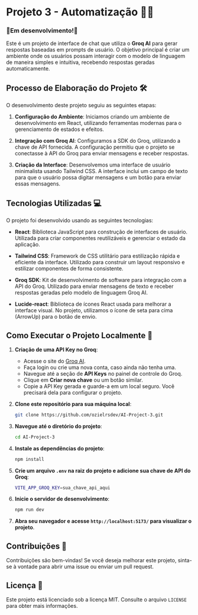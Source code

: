 # Projeto 3 - Automatização 💬🤖

### 🚧Em desenvolvimento!🚧

Este é um projeto de interface de chat que utiliza o **Groq AI** para gerar respostas baseadas em prompts de usuário. O objetivo principal é criar um ambiente onde os usuários possam interagir com o modelo de linguagem de maneira simples e intuitiva, recebendo respostas geradas automaticamente.

## Processo de Elaboração do Projeto 🛠️

O desenvolvimento deste projeto seguiu as seguintes etapas:

1. **Configuração do Ambiente**: Iniciamos criando um ambiente de desenvolvimento em React, utilizando ferramentas modernas para o gerenciamento de estados e efeitos.

2. **Integração com Groq AI**: Configuramos a SDK do Groq, utilizando a chave de API fornecida. A configuração permitiu que o projeto se conectasse à API do Groq para enviar mensagens e receber respostas.

3. **Criação da Interface**: Desenvolvemos uma interface de usuário minimalista usando Tailwind CSS. A interface inclui um campo de texto para que o usuário possa digitar mensagens e um botão para enviar essas mensagens.

## Tecnologias Utilizadas 💻

O projeto foi desenvolvido usando as seguintes tecnologias:

- **React**: Biblioteca JavaScript para construção de interfaces de usuário. Utilizada para criar componentes reutilizáveis e gerenciar o estado da aplicação.
  
- **Tailwind CSS**: Framework de CSS utilitário para estilização rápida e eficiente da interface. Utilizado para construir um layout responsivo e estilizar componentes de forma consistente.
  
- **Groq SDK**: Kit de desenvolvimento de software para integração com a API do Groq. Utilizado para enviar mensagens de texto e receber respostas geradas pelo modelo de linguagem Groq AI.
  
- **Lucide-react**: Biblioteca de ícones React usada para melhorar a interface visual. No projeto, utilizamos o ícone de seta para cima (ArrowUp) para o botão de envio.

## Como Executar o Projeto Localmente 🚀

1. **Criação de uma API Key no Groq**:
   - Acesse o site do [Groq AI](https://www.groq.com/).
   - Faça login ou crie uma nova conta, caso ainda não tenha uma.
   - Navegue até a seção de **API Keys** no painel de controle do Groq.
   - Clique em **Criar nova chave** ou um botão similar.
   - Copie a API Key gerada e guarde-a em um local seguro. Você precisará dela para configurar o projeto.

2. **Clone este repositório para sua máquina local**:
    ```bash
    git clone https://github.com/ozielrsdev/AI-Project-3.git
    ```
3. **Navegue até o diretório do projeto**:
    ```bash
    cd AI-Project-3
    ```
4. **Instale as dependências do projeto**:
    ```bash
    npm install
    ```
5. **Crie um arquivo `.env` na raiz do projeto e adicione sua chave de API do Groq**:
    ```bash
    VITE_APP_GROQ_KEY=sua_chave_api_aqui
    ```
6. **Inicie o servidor de desenvolvimento**:
    ```bash
    npm run dev
    ```
7. **Abra seu navegador e acesse `http://localhost:5173/` para visualizar o projeto**.

## Contribuições 🤝

Contribuições são bem-vindas! Se você deseja melhorar este projeto, sinta-se à vontade para abrir uma issue ou enviar um pull request.

## Licença 📜

Este projeto está licenciado sob a licença MIT. Consulte o arquivo `LICENSE` para obter mais informações.
